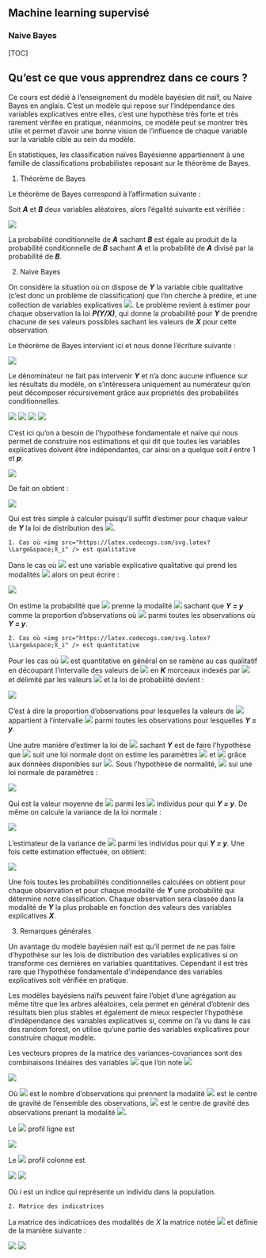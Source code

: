 

## Machine learning supervisé


### Naive Bayes


[TOC]



## Qu’est ce que vous apprendrez dans ce cours ?

Ce cours est dédié à l’enseignement du modèle bayésien dit naïf, ou Naive Bayes en anglais. C’est un modèle qui repose sur l’indépendance des variables explicatives entre elles, c’est une hypothèse très forte et très rarement vérifée en pratique, néanmoins, ce modèle peut se montrer très utile et permet d’avoir une bonne vision de l’influence de chaque variable sur la variable cible au sein du modèle.

En statistiques, les classification naïves Bayésienne appartiennent à une famille de classifications probabilistes reposant sur le théorème de Bayes.



1. Théorème de Bayes

Le théorème de Bayes correspond à l’affirmation suivante :

Soit ***A*** et ***B*** deux variables aléatoires, alors l’égalité suivante est vérifiée :


<img src="https://latex.codecogs.com/svg.latex?\Large&space;P(A/B)=\frac{P(B/A)\cdot{P(A)}}{P(A)}" />


La probabilité conditionnelle de ***A*** sachant ***B*** est égale au produit de la probabilité conditionnelle de ***B*** sachant ***A*** et la probabilité de ***A*** divisé par la probabilité de ***B***.



2. Naive Bayes

On considère la situation où on dispose de ***Y***
 la variable cible qualitative (c’est donc un problème de classification) que l’on cherche à prédire, et une collection de variables explicatives <img src="https://latex.codecogs.com/svg.latex?\Large&space;X=(X_1,X_2,...,X_p)" />. Le problème revient à estimer pour chaque observation la loi ***P(Y/X)***, qui donne la probabilité pour ***Y*** de prendre chacune de ses valeurs possibles sachant les valeurs de ***X*** pour cette observation.

Le théorème de Bayes intervient ici et nous donne l’écriture suivante :



<img src="https://latex.codecogs.com/svg.latex?\Large&space;P(Y|X)=\frac{P(X|Y)\cdot{P(Y)}}{P(X)}" />



Le dénominateur ne fait pas intervenir ***Y*** et n’a donc aucune influence sur les résultats du modèle, on s’intéressera uniquement au numérateur qu’on peut décomposer récursivement grâce aux propriétés des probabilités conditionnelles.




<img src="https://latex.codecogs.com/svg.latex?\Large&space;P(X|Y)\cdot{P(Y)}=P(X_1,X_2,...,X_p,Y)" />


<img src="https://latex.codecogs.com/svg.latex?\Large&space;P(X|Y)\cdot{P(Y)}=P(X_1|X_2,...,X_p,Y)\cdot{P(X_2,...,X_p,Y)}" />


<img src="https://latex.codecogs.com/svg.latex?\Large&space;P(X|Y)\cdot{P(Y)}=P(X_1|X_2,...,X_p,Y)\cdot{P(X_2|X_3,...,X_p,Y)}\cdot{P(X_3,...,X_p,Y)}" />


<img src="https://latex.codecogs.com/svg.latex?\Large&space;P(X|Y)\cdot{P(Y)}=P(X_1|X_2,...,X_p,Y)\cdot{P(X_2|X_3,...,X_p,Y)}\cdot{P(X_3,...,X_p,Y)}...P(X_p|Y)\cdot{P(Y)}" />


C’est ici qu’on a besoin de l’hypothèse fondamentale et naïve qui nous permet de construire nos estimations et qui dit que toutes les variables explicatives doivent être indépendantes, car ainsi on a quelque soit ***i*** entre 1 et ***p***:


<img src="https://latex.codecogs.com/svg.latex?\Large&space;P(X_i|X_{i+1},...,X_p,Y)=P(X_i|Y)" />


De fait on obtient :


<img src="https://latex.codecogs.com/svg.latex?\Large&space;P(X|Y)=\frac{P(Y)P(X_1|Y)P(X_2|Y)...P(X_p|Y)}{P(X)}" />



Qui est très simple à calculer puisqu’il suffit d’estimer pour chaque valeur de ***Y*** la loi de distribution des <img src="https://latex.codecogs.com/svg.latex?\Large&space;X_i" />.



    1. Cas où <img src="https://latex.codecogs.com/svg.latex?\Large&space;X_i" /> est qualitative

Dans le cas où <img src="https://latex.codecogs.com/svg.latex?\Large&space;X_i" /> est une variable explicative qualitative qui prend les modalités <img src="https://latex.codecogs.com/svg.latex?\Large&space;x_{i1},...,x_{iq}" /> alors on peut écrire :


<img src="https://latex.codecogs.com/svg.latex?\Large&space;\hat{P}(X_i=x_{ik}|Y=y)=\frac{Card(X_i=x_{ik},Y=y)}{Card(Y=y)}" />


On estime la probabilité que <img src="https://latex.codecogs.com/svg.latex?\Large&space;X_i" /> prenne la modalité <img src="https://latex.codecogs.com/svg.latex?\Large&space;x_{ik}" /> sachant que ***Y = y*** comme la proportion d’observations où <img src="https://latex.codecogs.com/svg.latex?\Large&space;X_i=x_{ik}" /> parmi toutes les observations où ***Y = y***.



    2. Cas où <img src="https://latex.codecogs.com/svg.latex?\Large&space;X_i" /> est quantitative

Pour les cas où <img src="https://latex.codecogs.com/svg.latex?\Large&space;X_i" /> est quantitative en général on se ramène au cas qualitatif en découpant l’intervalle des valeurs de <img src="https://latex.codecogs.com/svg.latex?\Large&space;X_i" /> en ***K*** morceaux indexés par <img src="https://latex.codecogs.com/svg.latex?\Large&space;k\in{[[1,K]]}" /> et délimité par les valeurs <img src="https://latex.codecogs.com/svg.latex?\Large&space;-\infty=\alpha_0,\alpha_1,...,\alpha_{k-1},+\infty=\alpha_k" /> et la loi de probabilité devient :


<img src="https://latex.codecogs.com/svg.latex?\Large&space;\hat{P}(X_i=x_{ik}\in[\alpha_j,\alpha_{j+1}]|Y=y)=\frac{Card(X_i\in[\alpha_j,\alpha_{j+1}],Y=y)}{Card(Y=y)}" />


C’est à dire la proportion d’observations pour lesquelles la valeurs de <img src="https://latex.codecogs.com/svg.latex?\Large&space;X_i" /> appartient à l’intervalle <img src="https://latex.codecogs.com/svg.latex?\Large&space;[\alpha_j,\alpha_{j+1}]" /> parmi toutes les observations pour lesquelles ***Y = y***.

Une autre manière d’estimer la loi de <img src="https://latex.codecogs.com/svg.latex?\Large&space;X_i" /> sachant ***Y*** est de faire l’hypothèse que <img src="https://latex.codecogs.com/svg.latex?\Large&space;P(X_i|Y)" /> suit une loi normale dont on estime les paramètres <img src="https://latex.codecogs.com/svg.latex?\Large&space;\mu_i" /> et <img src="https://latex.codecogs.com/svg.latex?\Large&space;\sigma_i" /> grâce aux données disponibles sur <img src="https://latex.codecogs.com/svg.latex?\Large&space;X_i" />. Sous l’hypothèse de normalité, <img src="https://latex.codecogs.com/svg.latex?\Large&space;P(X_i|Y)" /> sui une loi normale de paramètres :



<img src="https://latex.codecogs.com/svg.latex?\Large&space;\mu_{iy}=\frac{1}{N_y}\sum_{j=1}^{N-y}x_{ij}" />


Qui est la valeur moyenne de <img src="https://latex.codecogs.com/svg.latex?\Large&space;X_i" /> parmi les <img src="https://latex.codecogs.com/svg.latex?\Large&space;N_y" /> individus pour qui ***Y = y***. De même on calcule la variance de la loi normale :



<img src="https://latex.codecogs.com/svg.latex?\Large&space;\sigma_{iy}^2=\frac{1}{N_y-1}\sum_{j=1}^{N-y}(x_{ij}-\mu_{iy})^2" />



L’estimateur de la variance de <img src="https://latex.codecogs.com/svg.latex?\Large&space;X_i" /> parmi les individus pour qui ***Y = y***. Une fois cette estimation effectuée, on obtient:



<img src="https://latex.codecogs.com/svg.latex?\Large&space;\hat{P}(X_i=x_{ik}|Y=y)=\frac{1}{\sqrt{2\pi\sigma_{iy}}}exp(\frac{-(x_{ik}-\mu_{iy})^2}{2\sigma_{iy}^2})" />


Une fois toutes les probabilités conditionnelles calculées on obtient pour chaque observation et pour chaque modalité de ***Y*** une probabilité qui détermine notre classification. Chaque observation sera classée dans la modalité de ***Y*** la plus probable en fonction des valeurs des variables explicatives ***X***.



3. Remarques générales

Un avantage du modèle bayésien naïf est qu’il permet de ne pas faire d’hypothèse sur les lois de distribution des variables explicatives si on transforme ces dernières en variables quantitatives. Cependant il est très rare que l’hypothèse fondamentale d’indépendance des variables explicatives soit vérifiée en pratique.

Les modèles bayésiens naïfs peuvent faire l’objet d’une agrégation au même titre que les arbres aléatoires, cela permet en général d’obtenir des résultats bien plus stables et également de mieux respecter l’hypothèse d’indépendance des variables explicatives si, comme on l’a vu dans le cas des random forest, on utilise qu’une partie des variables explicatives pour construire chaque modèle.


Les vecteurs propres de la matrice des variances-covariances sont des combinaisons linéaires des variables <img src="https://latex.codecogs.com/svg.latex?\Large&space;X_1,X_2,...,X_p" /> que l’on note <img src="https://latex.codecogs.com/svg.latex?\Large&space;{X'}_1^,{X'}_2^,...,{X'}_p" />


<img src="https://latex.codecogs.com/svg.latex?\Large&space;B=\frac{1}{n}\sum_{k=1}^{m}n_k(\mu_k-\mu)^T\cdot(\mu_k-\mu)" />


Où <img src="https://latex.codecogs.com/svg.latex?\Large&space;n_k" /> est le nombre d’observations qui prennent la modalité <img src="https://latex.codecogs.com/svg.latex?\Large&space;Q_k,\;\mu" /> est le centre de gravité de l’ensemble des observations, <img src="https://latex.codecogs.com/svg.latex?\Large&space;\mu_k" /> est le centre de gravité des observations prenant la modalité <img src="https://latex.codecogs.com/svg.latex?\Large&space;Q_k" />.


Le <img src="https://latex.codecogs.com/svg.latex?\Large&space;l^{eme}" /> profil ligne est


<img src="https://latex.codecogs.com/svg.latex?\Large&space;\{\frac{n_{l1}}{n_{X_l}},...,\frac{n_{lr}}{n_{X_l}}\}=\frac{1}{n}T^{T}D_{X}^{-1}=A" />

Le <img src="https://latex.codecogs.com/svg.latex?\Large&space;h^{eme}" />  profil colonne est


<img src="https://latex.codecogs.com/svg.latex?\Large&space;\{\frac{n_{1h}}{n_{Y_h}},...,\frac{n_{mh}}{n_{Y_h}}\}=\frac{1}{n}T^{T}D_{Y}^{-1}=B" />


<img src="https://latex.codecogs.com/svg.latex?\Large&space;X_{(k)}(i)=\{1,\;si\;X(i)=X_k,\;0\;sinon\}" />


Où *i* est un indice qui représente un individu dans la population.



    2. Matrice des indicatrices

La matrice des indicatrices des modalités de *X* la matrice notée <img src="https://latex.codecogs.com/svg.latex?\Large&space;X_l" /> et définie de la manière suivante :


<img src="https://latex.codecogs.com/svg.latex?\Large&space;X_1=\{X_{(k)}(i),i\in[1,n],k\in[1,m]\}" />



<img src="https://latex.codecogs.com/svg.latex?\Large&space;h_t:X\rightarrow\{-1,+1\}" />
